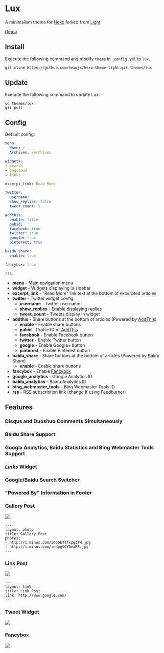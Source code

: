 # Lux

A minimalism theme for [Hexo] forked from [Light](https://github.com/hexojs/hexo-theme-light)

[Demo](http://sololand.moe)

## Install

Execute the following command and modify `theme` in `_config.yml` to `lux`.

```
git clone https://github.com/hexojs/hexo-theme-light.git themes/lux
```

## Update

Execute the following command to update Lux.

```
cd themes/lux
git pull
```

## Config

Default config:

``` yaml
menu:
  Home: /
  Archives: /archives

widgets:
- search
- tagcloud
- links

excerpt_link: Read More

twitter:
  username:
  show_replies: false
  tweet_count: 5

addthis:
  enable: false
  pubid:
  facebook: true
  twitter: true
  google: true
  pinterest: true

baidu_share:
  enable: true

fancybox: true

rss:
```

- **menu** - Main navigation menu
- **widget** - Widgets displaying in sidebar
- **excerpt_link** - "Read More" link text at the bottom of excerpted articles
- **twitter** - Twitter widget config
  - **username** - Twitter username
  - **show_replies** - Enable displaying replies
  - **tweet_count** - Tweets display in widget
- **addthis** - Share buttons at the bottom of articles (Powered by [AddThis])
  - **enable** - Enable share buttons
  - **pubid** - Profile ID of [AddThis]
  - **facebook** - Enable Facebook button
  - **twitter** - Enable Twitter button
  - **google** - Enable Google+ button
  - **pinterest** - Enable Pinterest button
- **baidu_share** - Share buttons at the bottom of articles (Powered by Baidu Share)
  - **enable** - Enable share buttons
- **fancybox** - Enable [Fancybox]
- **google_analytics** - Google Analytics ID
- **baidu_analytics** - Baidu Analytics ID
- **bing_webmaster_tools** - Bing Webmaster Tools ID
- **rss** - RSS subscription link (change if using Feedburner)

## Features

### Disqus and Duoshuo Comments Simultaneously

### Baidu Share Support

### Googla Analytics, Baidu Statistics and Bing Webmaster Tools Support

### _Links_ Widget

### Google/Baidu Search Switcher

### "Powered By" Information in Footer

### Gallery Post

![](http://i.minus.com/ibp6Hbytwgof9y.jpg)

```
---
layout: photo
title: Gallery Post
photos:
- http://i.minus.com/ibobbTlfxZgITW.jpg
- http://i.minus.com/iedpg90Y0exFS.jpg
---
```

### Link Post

![](http://i.minus.com/i7hBbGqh14EWo.png)

```
---
layout: link
title: Link Post
link: http://www.google.com/
---
```

### Tweet Widget

![](http://i.minus.com/iMC8EyF9y0Y3y.PNG)

### Fancybox

![](http://i.minus.com/iHv7h7rZNqHvo.PNG)

[Hexo]: http://zespia.tw/hexo/
[AddThis]: https://www.addthis.com
[Fancybox]: http://fancyapps.com/fancybox/
